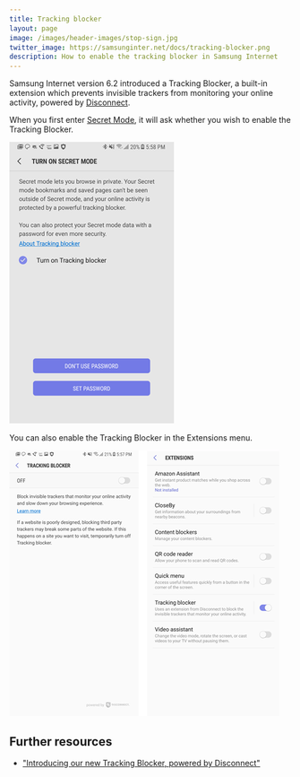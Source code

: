 ```yaml
---
title: Tracking blocker
layout: page
image: /images/header-images/stop-sign.jpg
twitter_image: https://samsunginter.net/docs/tracking-blocker.png
description: How to enable the tracking blocker in Samsung Internet
---
```


Samsung Internet version 6.2 introduced a Tracking Blocker, a built-in extension which prevents invisible trackers from monitoring your online activity, powered by [Disconnect](https://disconnect.me).

When you first enter [Secret Mode](/docs/secret-mode), it will ask whether you wish to enable the Tracking Blocker. 

![Tracking Blocker in Secret Mode](/docs/tracking-blocker-secret-mode.png)

You can also enable the Tracking Blocker in the Extensions menu.

![Tracking Blocker menu](/docs/tracking-blocker.png)

## Further resources

* ["Introducing our new Tracking Blocker, powered by Disconnect"](https://medium.com/samsung-internet-dev/introducing-our-new-tracking-blocker-powered-by-disconnect-c00f118c1151)